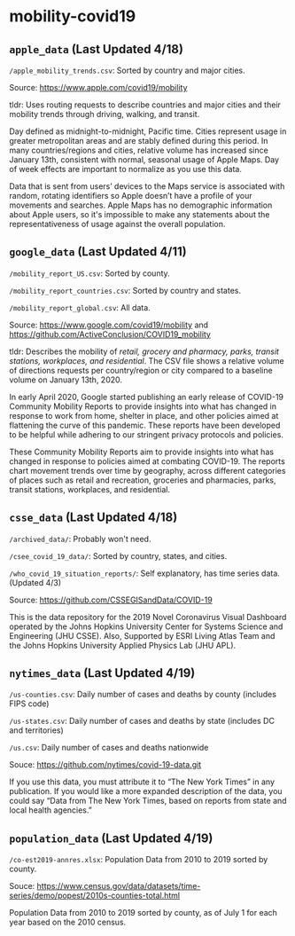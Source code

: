 # mobility-covid19
## `apple_data` (Last Updated 4/18)

`/apple_mobility_trends.csv`: Sorted by country and major cities. 

Source: https://www.apple.com/covid19/mobility

tldr: Uses routing requests to describe countries and major cities and their mobility trends through driving, walking, and transit. 

Day defined as midnight-to-midnight, Pacific time. Cities represent usage in greater metropolitan areas and are stably defined during this period. In many countries/regions and cities, relative volume has increased since January 13th, consistent with normal, seasonal usage of Apple Maps. Day of week effects are important to normalize as you use this data.

Data that is sent from users’ devices to the Maps service is associated with random, rotating identifiers so Apple doesn’t have a profile of your movements and searches. Apple Maps has no demographic information about Apple users, so it's impossible to make any statements about the representativeness of usage against the overall population.


## `google_data` (Last Updated 4/11)


`/mobility_report_US.csv`: Sorted by county.

`/mobility_report_countries.csv`: Sorted by country and states.

`/mobility_report_global.csv`: All data.

Source: https://www.google.com/covid19/mobility and https://github.com/ActiveConclusion/COVID19_mobility

tldr: Describes the mobility of *retail, grocery and pharmacy, parks, transit stations, workplaces, and residential*.
The CSV file shows a relative volume of directions requests per country/region or city compared to a baseline volume on January 13th, 2020.

In early April 2020, Google started publishing an early release of COVID-19 Community Mobility Reports to provide insights into what has changed in response to work from home, shelter in place, and other policies aimed at flattening the curve of this pandemic. These reports have been developed to be helpful while adhering to our stringent privacy protocols and policies. 

These Community Mobility Reports aim to provide insights into what has changed in response to policies aimed at combating COVID-19. The reports chart movement trends over time by geography, across different categories of places such as retail and recreation, groceries and pharmacies, parks, transit stations, workplaces, and residential.


## `csse_data` (Last Updated 4/18)


`/archived_data/`: Probably won't need.

`/csee_covid_19_data/`: Sorted by country, states, and cities.

`/who_covid_19_situation_reports/`: Self explanatory, has time series data. (Updated 4/3)


Source: https://github.com/CSSEGISandData/COVID-19

This is the data repository for the 2019 Novel Coronavirus Visual Dashboard operated by the Johns Hopkins University Center for Systems Science and Engineering (JHU CSSE). Also, Supported by ESRI Living Atlas Team and the Johns Hopkins University Applied Physics Lab (JHU APL).

## `nytimes_data` (Last Updated 4/19)

`/us-counties.csv`: Daily number of cases and deaths by county (includes FIPS code)

`/us-states.csv`: Daily number of cases and deaths by state (includes DC and territories)

`/us.csv`: Daily number of cases and deaths nationwide


Souce: https://github.com/nytimes/covid-19-data.git

If you use this data, you must attribute it to “The New York Times” in any publication. If you would like a more expanded description of the data, you could say “Data from The New York Times, based on reports from state and local health agencies.”

## `population_data` (Last Updated 4/19)

`/co-est2019-annres.xlsx`: Population Data from 2010 to 2019 sorted by county.

Souce: https://www.census.gov/data/datasets/time-series/demo/popest/2010s-counties-total.html

Population Data from 2010 to 2019 sorted by county, as of July 1 for each year based on the 2010 census.
